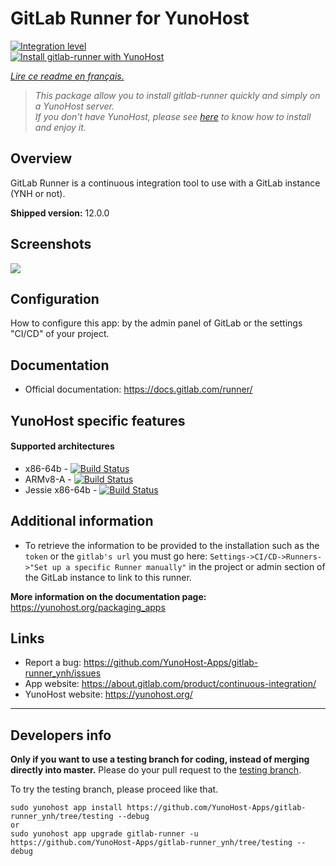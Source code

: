 # GitLab Runner for YunoHost

[![Integration level](https://dash.yunohost.org/integration/gitlab-runner.svg)](https://dash.yunohost.org/appci/app/gitlab-runner)  
[![Install gitlab-runner with YunoHost](https://install-app.yunohost.org/install-with-yunohost.png)](https://install-app.yunohost.org/?app=gitlab-runner)

*[Lire ce readme en français.](./README_fr.md)*

> *This package allow you to install gitlab-runner quickly and simply on a YunoHost server.  
If you don't have YunoHost, please see [here](https://yunohost.org/#/install) to know how to install and enjoy it.*

## Overview
GitLab Runner is a continuous integration tool to use with a GitLab instance (YNH or not).

**Shipped version:** 12.0.0

## Screenshots

![](https://about.gitlab.com/images/ci/ci-cd-test-deploy-illustration_2x.png)

## Configuration

How to configure this app: by the admin panel of GitLab or the settings "CI/CD" of your project.

## Documentation

 * Official documentation: https://docs.gitlab.com/runner/

## YunoHost specific features

#### Supported architectures

* x86-64b - [![Build Status](https://ci-apps.yunohost.org/ci/logs/gitlab-runner%20%28Community%29.svg)](https://ci-apps.yunohost.org/ci/apps/gitlab-runner/)
* ARMv8-A - [![Build Status](https://ci-apps-arm.yunohost.org/ci/logs/gitlab-runner%20%28Community%29.svg)](https://ci-apps-arm.yunohost.org/ci/apps/gitlab-runner/)
* Jessie x86-64b - [![Build Status](https://ci-stretch.nohost.me/ci/logs/gitlab-runner%20%28Community%29.svg)](https://ci-stretch.nohost.me/ci/apps/gitlab-runner/)

## Additional information

* To retrieve the information to be provided to the installation such as the `token` or the `gitlab's url` you must go here: `Settings->CI/CD->Runners->"Set up a specific Runner manually"` in the project or admin section of the GitLab instance to link to this runner.

**More information on the documentation page:**  
https://yunohost.org/packaging_apps

## Links

 * Report a bug: https://github.com/YunoHost-Apps/gitlab-runner_ynh/issues
 * App website: https://about.gitlab.com/product/continuous-integration/
 * YunoHost website: https://yunohost.org/

---

Developers info
----------------

**Only if you want to use a testing branch for coding, instead of merging directly into master.**
Please do your pull request to the [testing branch](https://github.com/YunoHost-Apps/gitlab-runner_ynh/tree/testing).

To try the testing branch, please proceed like that.
```
sudo yunohost app install https://github.com/YunoHost-Apps/gitlab-runner_ynh/tree/testing --debug
or
sudo yunohost app upgrade gitlab-runner -u https://github.com/YunoHost-Apps/gitlab-runner_ynh/tree/testing --debug
```

